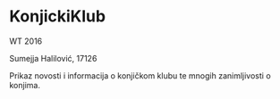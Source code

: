 # KonjickiKlub
WT 2016

Sumejja Halilović, 17126

Prikaz novosti i informacija o konjičkom klubu te mnogih zanimljivosti o konjima. 
